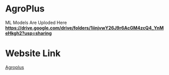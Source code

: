 # AgroPlus

ML Models Are Uploded Here
**https://drive.google.com/drive/folders/1iinjvwY26J9r6AcGM4zcQ4_YnMeHkgh2?usp=sharing**

# Website Link
[Agroplus](https://agroplus.vercel.app/)
